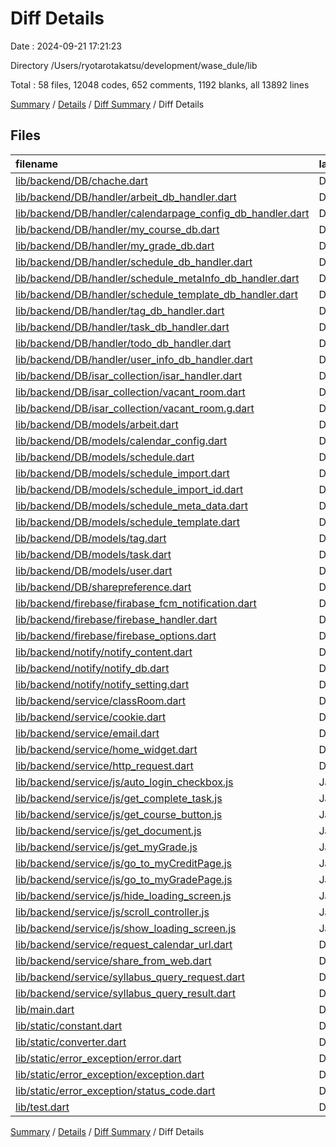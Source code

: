 # Diff Details

Date : 2024-09-21 17:21:23

Directory /Users/ryotarotakatsu/development/wase_dule/lib

Total : 58 files,  12048 codes, 652 comments, 1192 blanks, all 13892 lines

[Summary](results.md) / [Details](details.md) / [Diff Summary](diff.md) / Diff Details

## Files
| filename | language | code | comment | blank | total |
| :--- | :--- | ---: | ---: | ---: | ---: |
| [lib/backend/DB/chache.dart](/lib/backend/DB/chache.dart) | Dart | 25 | 5 | 11 | 41 |
| [lib/backend/DB/handler/arbeit_db_handler.dart](/lib/backend/DB/handler/arbeit_db_handler.dart) | Dart | 72 | 6 | 11 | 89 |
| [lib/backend/DB/handler/calendarpage_config_db_handler.dart](/lib/backend/DB/handler/calendarpage_config_db_handler.dart) | Dart | 61 | 4 | 11 | 76 |
| [lib/backend/DB/handler/my_course_db.dart](/lib/backend/DB/handler/my_course_db.dart) | Dart | 553 | 13 | 53 | 619 |
| [lib/backend/DB/handler/my_grade_db.dart](/lib/backend/DB/handler/my_grade_db.dart) | Dart | 498 | 14 | 51 | 563 |
| [lib/backend/DB/handler/schedule_db_handler.dart](/lib/backend/DB/handler/schedule_db_handler.dart) | Dart | 204 | 19 | 26 | 249 |
| [lib/backend/DB/handler/schedule_metaInfo_db_handler.dart](/lib/backend/DB/handler/schedule_metaInfo_db_handler.dart) | Dart | 125 | 7 | 19 | 151 |
| [lib/backend/DB/handler/schedule_template_db_handler.dart](/lib/backend/DB/handler/schedule_template_db_handler.dart) | Dart | 122 | 10 | 15 | 147 |
| [lib/backend/DB/handler/tag_db_handler.dart](/lib/backend/DB/handler/tag_db_handler.dart) | Dart | 168 | 14 | 23 | 205 |
| [lib/backend/DB/handler/task_db_handler.dart](/lib/backend/DB/handler/task_db_handler.dart) | Dart | 367 | 39 | 43 | 449 |
| [lib/backend/DB/handler/todo_db_handler.dart](/lib/backend/DB/handler/todo_db_handler.dart) | Dart | 220 | 85 | 43 | 348 |
| [lib/backend/DB/handler/user_info_db_handler.dart](/lib/backend/DB/handler/user_info_db_handler.dart) | Dart | 160 | 11 | 20 | 191 |
| [lib/backend/DB/isar_collection/isar_handler.dart](/lib/backend/DB/isar_collection/isar_handler.dart) | Dart | 100 | 1 | 15 | 116 |
| [lib/backend/DB/isar_collection/vacant_room.dart](/lib/backend/DB/isar_collection/vacant_room.dart) | Dart | 44 | 2 | 13 | 59 |
| [lib/backend/DB/isar_collection/vacant_room.g.dart](/lib/backend/DB/isar_collection/vacant_room.g.dart) | Dart | 1,702 | 10 | 182 | 1,894 |
| [lib/backend/DB/models/arbeit.dart](/lib/backend/DB/models/arbeit.dart) | Dart | 17 | 0 | 3 | 20 |
| [lib/backend/DB/models/calendar_config.dart](/lib/backend/DB/models/calendar_config.dart) | Dart | 18 | 0 | 3 | 21 |
| [lib/backend/DB/models/schedule.dart](/lib/backend/DB/models/schedule.dart) | Dart | 40 | 0 | 4 | 44 |
| [lib/backend/DB/models/schedule_import.dart](/lib/backend/DB/models/schedule_import.dart) | Dart | 0 | 57 | 5 | 62 |
| [lib/backend/DB/models/schedule_import_id.dart](/lib/backend/DB/models/schedule_import_id.dart) | Dart | 0 | 11 | 3 | 14 |
| [lib/backend/DB/models/schedule_meta_data.dart](/lib/backend/DB/models/schedule_meta_data.dart) | Dart | 19 | 0 | 3 | 22 |
| [lib/backend/DB/models/schedule_template.dart](/lib/backend/DB/models/schedule_template.dart) | Dart | 28 | 0 | 4 | 32 |
| [lib/backend/DB/models/tag.dart](/lib/backend/DB/models/tag.dart) | Dart | 29 | 0 | 3 | 32 |
| [lib/backend/DB/models/task.dart](/lib/backend/DB/models/task.dart) | Dart | 28 | 0 | 3 | 31 |
| [lib/backend/DB/models/user.dart](/lib/backend/DB/models/user.dart) | Dart | 9 | 0 | 3 | 12 |
| [lib/backend/DB/sharepreference.dart](/lib/backend/DB/sharepreference.dart) | Dart | 134 | 11 | 19 | 164 |
| [lib/backend/firebase/firabase_fcm_notification.dart](/lib/backend/firebase/firabase_fcm_notification.dart) | Dart | 0 | 23 | 3 | 26 |
| [lib/backend/firebase/firebase_handler.dart](/lib/backend/firebase/firebase_handler.dart) | Dart | 226 | 0 | 31 | 257 |
| [lib/backend/firebase/firebase_options.dart](/lib/backend/firebase/firebase_options.dart) | Dart | 54 | 16 | 4 | 74 |
| [lib/backend/notify/notify_content.dart](/lib/backend/notify/notify_content.dart) | Dart | 538 | 12 | 49 | 599 |
| [lib/backend/notify/notify_db.dart](/lib/backend/notify/notify_db.dart) | Dart | 231 | 14 | 25 | 270 |
| [lib/backend/notify/notify_setting.dart](/lib/backend/notify/notify_setting.dart) | Dart | 137 | 19 | 15 | 171 |
| [lib/backend/service/classRoom.dart](/lib/backend/service/classRoom.dart) | Dart | 622 | 24 | 1 | 647 |
| [lib/backend/service/cookie.dart](/lib/backend/service/cookie.dart) | Dart | 22 | 2 | 5 | 29 |
| [lib/backend/service/email.dart](/lib/backend/service/email.dart) | Dart | 33 | 0 | 7 | 40 |
| [lib/backend/service/home_widget.dart](/lib/backend/service/home_widget.dart) | Dart | 62 | 4 | 11 | 77 |
| [lib/backend/service/http_request.dart](/lib/backend/service/http_request.dart) | Dart | 63 | 27 | 18 | 108 |
| [lib/backend/service/js/auto_login_checkbox.js](/lib/backend/service/js/auto_login_checkbox.js) | JavaScript | 56 | 4 | 11 | 71 |
| [lib/backend/service/js/get_complete_task.js](/lib/backend/service/js/get_complete_task.js) | JavaScript | 84 | 3 | 12 | 99 |
| [lib/backend/service/js/get_course_button.js](/lib/backend/service/js/get_course_button.js) | JavaScript | 381 | 49 | 63 | 493 |
| [lib/backend/service/js/get_document.js](/lib/backend/service/js/get_document.js) | JavaScript | 3 | 0 | 1 | 4 |
| [lib/backend/service/js/get_myGrade.js](/lib/backend/service/js/get_myGrade.js) | JavaScript | 33 | 0 | 7 | 40 |
| [lib/backend/service/js/go_to_myCreditPage.js](/lib/backend/service/js/go_to_myCreditPage.js) | JavaScript | 4 | 0 | 1 | 5 |
| [lib/backend/service/js/go_to_myGradePage.js](/lib/backend/service/js/go_to_myGradePage.js) | JavaScript | 5 | 0 | 1 | 6 |
| [lib/backend/service/js/hide_loading_screen.js](/lib/backend/service/js/hide_loading_screen.js) | JavaScript | 10 | 2 | 1 | 13 |
| [lib/backend/service/js/scroll_controller.js](/lib/backend/service/js/scroll_controller.js) | JavaScript | 29 | 1 | 3 | 33 |
| [lib/backend/service/js/show_loading_screen.js](/lib/backend/service/js/show_loading_screen.js) | JavaScript | 28 | 4 | 3 | 35 |
| [lib/backend/service/request_calendar_url.dart](/lib/backend/service/request_calendar_url.dart) | Dart | 28 | 5 | 5 | 38 |
| [lib/backend/service/share_from_web.dart](/lib/backend/service/share_from_web.dart) | Dart | 213 | 12 | 23 | 248 |
| [lib/backend/service/syllabus_query_request.dart](/lib/backend/service/syllabus_query_request.dart) | Dart | 379 | 11 | 30 | 420 |
| [lib/backend/service/syllabus_query_result.dart](/lib/backend/service/syllabus_query_result.dart) | Dart | 265 | 9 | 33 | 307 |
| [lib/main.dart](/lib/main.dart) | Dart | 33 | 0 | 4 | 37 |
| [lib/static/constant.dart](/lib/static/constant.dart) | Dart | 787 | 0 | 28 | 815 |
| [lib/static/converter.dart](/lib/static/converter.dart) | Dart | 28 | 2 | 6 | 36 |
| [lib/static/error_exception/error.dart](/lib/static/error_exception/error.dart) | Dart | 53 | 6 | 7 | 66 |
| [lib/static/error_exception/exception.dart](/lib/static/error_exception/exception.dart) | Dart | 43 | 3 | 7 | 53 |
| [lib/static/error_exception/status_code.dart](/lib/static/error_exception/status_code.dart) | Dart | 18 | 0 | 4 | 22 |
| [lib/test.dart](/lib/test.dart) | Dart | 2,837 | 81 | 184 | 3,102 |

[Summary](results.md) / [Details](details.md) / [Diff Summary](diff.md) / Diff Details